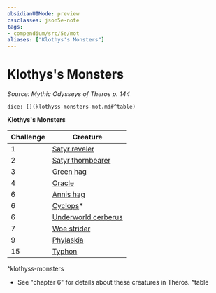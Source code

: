 ```yaml
---
obsidianUIMode: preview
cssclasses: json5e-note
tags:
- compendium/src/5e/mot
aliases: ["Klothys's Monsters"]
---
```

# Klothys's Monsters
*Source: Mythic Odysseys of Theros p. 144* 

`dice: [](klothyss-monsters-mot.md#^table)`

**Klothys's Monsters**

| Challenge | Creature |
|-----------|----------|
| 1 | [Satyr reveler](/2-Mechanics/CLI/bestiary/fey/satyr-reveler-mot.md) |
| 2 | [Satyr thornbearer](/2-Mechanics/CLI/bestiary/fey/satyr-thornbearer-mot.md) |
| 3 | [Green hag](/2-Mechanics/CLI/bestiary/fey/green-hag.md) |
| 4 | [Oracle](/2-Mechanics/CLI/bestiary/humanoid/oracle-mot.md) |
| 6 | [Annis hag](/2-Mechanics/CLI/bestiary/fey/annis-hag-mpmm.md) |
| 6 | [Cyclops](/2-Mechanics/CLI/bestiary/giant/cyclops.md)* |
| 6 | [Underworld cerberus](/2-Mechanics/CLI/bestiary/monstrosity/underworld-cerberus-mot.md) |
| 7 | [Woe strider](/2-Mechanics/CLI/bestiary/aberration/woe-strider-mot.md) |
| 9 | [Phylaskia](/2-Mechanics/CLI/bestiary/undead/phylaskia-mot.md) |
| 15 | [Typhon](/2-Mechanics/CLI/bestiary/monstrosity/typhon-mot.md) |
^klothyss-monsters

* See "chapter 6" for details about these creatures in Theros.
^table